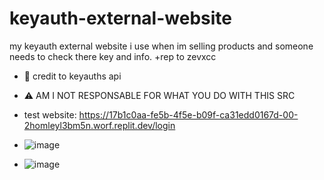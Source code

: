 # keyauth-external-website
my keyauth external website i use when im selling products and someone needs to check there key and info.
+rep to zevxcc

- 🥰 credit to keyauths api
- ⚠ AM I NOT RESPONSABLE FOR WHAT YOU DO WITH THIS SRC

- test website: https://17b1c0aa-fe5b-4f5e-b09f-ca31edd0167d-00-2homleyl3bm5n.worf.replit.dev/login

- ![image](https://github.com/user-attachments/assets/7e12fb24-7cf4-45a0-a7a7-6f4409b05a67)

- ![image](https://github.com/user-attachments/assets/80754e89-85fd-4f6c-bb5a-4b4b3af4bfd6)


